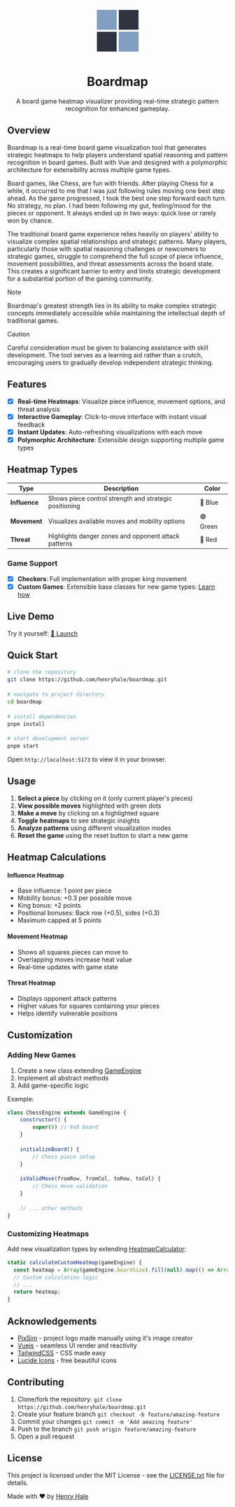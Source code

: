 <div align=center>

![](./public/logo.webp)

# Boardmap

A board game heatmap visualizer providing real-time strategic pattern recognition for enhanced gameplay.

</div>

## Overview

Boardmap is a real-time board game visualization tool that generates strategic heatmaps to help players understand spatial reasoning and pattern recognition in board games. Built with Vue and designed with a polymorphic architecture for extensibility across multiple game types.

Board games, like Chess, are fun with friends. After playing Chess for a while, it occurred to me that I was just following rules moving one best step ahead. As the game progressed, I took the best one step forward each turn. No strategy, no plan. I had been following my gut, feeling/mood for the pieces or opponent. It always ended up in two ways: quick lose or rarely won by chance.

The traditional board game experience relies heavily on players' ability to visualize complex spatial relationships and strategic patterns. Many players, particularly those with spatial reasoning challenges or newcomers to strategic games, struggle to comprehend the full scope of piece influence, movement possibilities, and threat assessments across the board state. This creates a significant barrier to entry and limits strategic development for a substantial portion of the gaming community.

> [!NOTE]
> Boardmap's greatest strength lies in its ability to make complex strategic concepts immediately accessible while maintaining the intellectual depth of traditional games.

> [!CAUTION]
> Careful consideration must be given to balancing assistance with skill development.
> The tool serves as a learning aid rather than a crutch, encouraging users to gradually develop independent strategic thinking.

## Features

- [x] **Real-time Heatmaps**: Visualize piece influence, movement options, and threat analysis
- [x] **Interactive Gameplay**: Click-to-move interface with instant visual feedback
- [x] **Instant Updates**: Auto-refreshing visualizations with each move
- [x] **Polymorphic Architecture**: Extensible design supporting multiple game types

## Heatmap Types

| Type          | Description                                            | Color    |
| ------------- | ------------------------------------------------------ | -------- |
| **Influence** | Shows piece control strength and strategic positioning | 🔵 Blue  |
| **Movement**  | Visualizes available moves and mobility options        | 🟢 Green |
| **Threat**    | Highlights danger zones and opponent attack patterns   | 🔴 Red   |

### Game Support

- [x] **Checkers**: Full implementation with proper king movement
- [x] **Custom Games**: Extensible base classes for new game types: [Learn how](#adding-new-games)

## Live Demo

Try it yourself: [:rocket: Launch](https://henryhale.github.io/boardmap/)

## Quick Start

```bash
# clone the repository
git clone https://github.com/henryhale/boardmap.git

# navigate to project directory
cd boardmap

# install dependencies
pnpm install

# start development server
pnpm start
```

Open `http://localhost:5173` to view it in your browser.

## Usage

1. **Select a piece** by clicking on it (only current player's pieces)
2. **View possible moves** highlighted with green dots
3. **Make a move** by clicking on a highlighted square
4. **Toggle heatmaps** to see strategic insights
5. **Analyze patterns** using different visualization modes
6. **Reset the game** using the reset button to start a new game

## Heatmap Calculations

#### Influence Heatmap

- Base influence: 1 point per piece
- Mobility bonus: +0.3 per possible move
- King bonus: +2 points
- Positional bonuses: Back row (+0.5), sides (+0.3)
- Maximum capped at 5 points

#### Movement Heatmap

- Shows all squares pieces can move to
- Overlapping moves increase heat value
- Real-time updates with game state

#### Threat Heatmap

- Displays opponent attack patterns
- Higher values for squares containing your pieces
- Helps identify vulnerable positions

## Customization

### Adding New Games

1. Create a new class extending [GameEngine](./lib/core/engine.ts)
2. Implement all abstract methods
3. Add game-specific logic

Example:

```javascript
class ChessEngine extends GameEngine {
	constructor() {
		super(8) // 8x8 board
	}

	initializeBoard() {
		// Chess piece setup
	}

	isValidMove(fromRow, fromCol, toRow, toCol) {
		// Chess move validation
	}

	// ... other methods
}
```

### Customizing Heatmaps

Add new visualization types by extending [HeatmapCalculator](./lib/core/heatmap.ts):

```javascript
static calculateCustomHeatmap(gameEngine) {
  const heatmap = Array(gameEngine.boardSize).fill(null).map(() => Array(gameEngine.boardSize).fill(0));
  // Custom calculation logic
  // ...
  return heatmap;
}
```

## Acknowledgements

- [PixSim](https://henryhale.github.io/pixsim/) - project logo made manually using it's image creator
- [Vuejs](https://v3.vuejs.org) - seamless UI render and reactivity
- [TailwindCSS](https://v3.tailwindcss.com) - CSS made easy
- [Lucide Icons](https://lucide.dev) - free beautiful icons

## Contributing

1. Clone/fork the repository: `git clone https://github.com/henryhale/boardmap.git`
2. Create your feature branch `git checkout -b feature/amazing-feature`
3. Commit your changes `git commit -m 'Add amazing feature'`
4. Push to the branch `git push origin feature/amazing-feature`
5. Open a pull request

## License

This project is licensed under the MIT License - see the [LICENSE.txt](./LICENSE.txt) file for details.

Made with ❤️ by [Henry Hale](https://github.com/henryhale)
